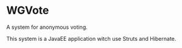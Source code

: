 WGVote
======

A system for anonymous voting. 

This system is a JavaEE application witch use Struts and Hibernate.
